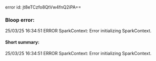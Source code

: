 error id: jt8eTCzfo8QtVw4fnQ2iPA==
### Bloop error:

25/03/25 16:34:51 ERROR SparkContext: Error initializing SparkContext.
#### Short summary: 

25/03/25 16:34:51 ERROR SparkContext: Error initializing SparkContext.